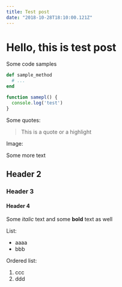 ```yaml
---
title: Test post
date: "2018-10-28T18:10:00.121Z"
---
```


# Hello, this is test post

Some code samples

```ruby
def sample_method
  # ...
end
```

```js
function samepl() {
  console.log('test')
}
```

Some quotes:

> This is a quote
or a highlight


Image:

Some more text

## Header 2

### Header 3

#### Header 4

Some *italic* text and some **bold** text as well

List:
- aaaa
- bbb

Ordered list:
1. ccc
2. ddd

